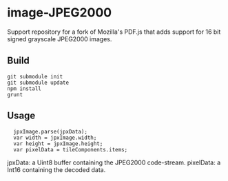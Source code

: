 # image-JPEG2000

Support repository for a fork of Mozilla's PDF.js that adds support for 16 bit signed grayscale JPEG2000 images.

## Build

```
git submodule init
git submodule update
npm install
grunt
```

## Usage

```
  jpxImage.parse(jpxData);
  var width = jpxImage.width;
  var height = jpxImage.height;
  var pixelData = tileComponents.items;
```

jpxData: a Uint8 buffer containing the JPEG2000 code-stream.
pixelData: a Int16 containing the decoded data.
